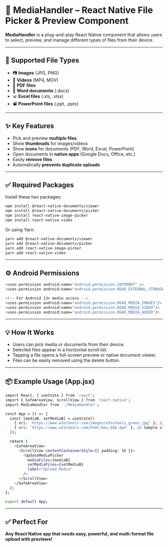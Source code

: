 # 📁 MediaHandler – React Native File Picker & Preview Component

**MediaHandler** is a plug-and-play React Native component that allows users to select, preview, and manage different types of files from their device.

---

## 🧩 Supported File Types

- 📷 **Images** (JPG, PNG)
- 🎥 **Videos** (MP4, MOV)
- 📄 **PDF files**
- 📝 **Word documents** (.docx)
- 📊 **Excel files** (.xls, .xlsx)
- 📽️ **PowerPoint files** (.ppt, .pptx)

---

## ✨ Key Features

- Pick and preview **multiple files**
- Show **thumbnails** for images/videos
- Show **icons** for documents (PDF, Word, Excel, PowerPoint)
- Open documents in **native apps** (Google Docs, Office, etc.)
- Easily **remove files**
- Automatically **prevents duplicate uploads**

---

## ✅ Required Packages

Install these two packages:

```bash
npm install @react-native-documents/viewer
npm install @react-native-documents/picker
npm install react-native-image-picker
npm install react-native-video
```

Or using Yarn:

```bash
yarn add @react-native-documents/viewer
yarn add @react-native-documents/picker
yarn add react-native-image-picker
yarn add react-native-video
```

---

## ⚙️ Android Permissions

```bash
<uses-permission android:name="android.permission.INTERNET" />
<uses-permission android:name="android.permission.READ_EXTERNAL_STORAGE" />

<!-- For Android 13+ media access -->
<uses-permission android:name="android.permission.READ_MEDIA_IMAGES"/>
<uses-permission android:name="android.permission.READ_MEDIA_VIDEO"/>
<uses-permission android:name="android.permission.READ_MEDIA_AUDIO"/>
```

---

## 💡 How It Works

- Users can pick media or documents from their device.
- Selected files appear in a horizontal scroll list.
- Tapping a file opens a full-screen preview or native document viewer.
- Files can be easily removed using the delete button.

---

## 📦 Example Usage (App.jsx)

```bash
import React, { useState } from 'react';
import { SafeAreaView, ScrollView } from 'react-native';
import MediaHandler from './MediaHandler';

const App = () => {
  const [mediaB, setMediaB] = useState([
    { uri: 'https://www.w3schools.com/images/w3schools_green.jpg' }, // Sample image
    { uri: 'https://www.w3schools.com/html/mov_bbb.mp4' }, // Sample video
  ]);

  return (
    <SafeAreaView>
      <ScrollView contentContainerStyle={{ padding: 16 }}>
        <UpdateMediaPicker
          mediaFiles={mediaB}
          setMediaFiles={setMediaB}
          label="Upload Media"
        />
      </ScrollView>
    </SafeAreaView>
  );
};

export default App;

```

---

## ✅ Perfect For
**Any React Native app that needs easy, powerful, and multi-format file upload with previews!**

